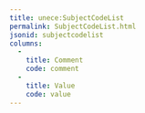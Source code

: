 ```yaml
---
title: unece:SubjectCodeList
permalink: SubjectCodeList.html
jsonid: subjectcodelist
columns:
  - 
    title: Comment
    code: comment
  - 
    title: Value
    code: value
---
```

